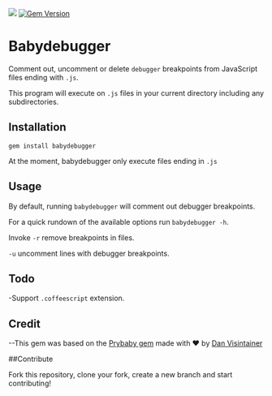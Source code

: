 <a href="https://codeclimate.com/github/cyzanfar/babydebugger"><img src="https://codeclimate.com/github/cyzanfar/babydebugger/badges/gpa.svg" /></a>
[![Gem Version](https://badge.fury.io/rb/babydebugger.svg)](http://badge.fury.io/rb/babydebugger)

# Babydebugger

Comment out, uncomment or delete `debugger` breakpoints from JavaScript files ending with `.js`.

This program will execute on `.js` files in your current directory including any subdirectories.


## Installation

`gem install babydebugger`

At the moment, babydebugger only execute files ending in `.js`

## Usage
By default, running `babydebugger` will comment out debugger breakpoints.

For a quick rundown of the available options run `babydebugger -h`.

Invoke `-r` remove breakpoints in files.

`-u`  uncomment lines with debugger breakpoints.



## Todo

-Support `.coffeescript` extension.


## Credit

--This gem was based on the <a href="https://github.com/danvisintainer/prybaby">Prybaby gem</a> made with ♥ by [Dan Visintainer](http://www.danvisintainer.com/)

##Contribute

Fork this repository, clone your fork, create a new branch and start contributing!
